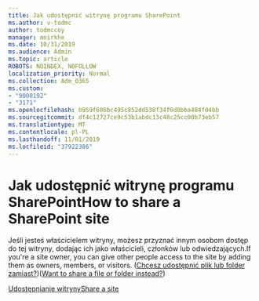 ```yaml
---
title: Jak udostępnić witrynę programu SharePoint
ms.author: v-todmc
author: todmccoy
manager: mnirkhe
ms.date: 10/31/2019
ms.audience: Admin
ms.topic: article
ROBOTS: NOINDEX, NOFOLLOW
localization_priority: Normal
ms.collection: Adm_O365
ms.custom:
- "9000192"
- "3171"
ms.openlocfilehash: b959f686bc495c852dd538f34f6d0bba484f04bb
ms.sourcegitcommit: df4c12727ce9c53b1abdc13c48c25cc00b73eb57
ms.translationtype: MT
ms.contentlocale: pl-PL
ms.lasthandoff: 11/01/2019
ms.locfileid: "37922386"
---
```

# <a name="how-to-share-a-sharepoint-site"></a><span data-ttu-id="f12a7-102">Jak udostępnić witrynę programu SharePoint</span><span class="sxs-lookup"><span data-stu-id="f12a7-102">How to share a SharePoint site</span></span>

<span data-ttu-id="f12a7-103">Jeśli jesteś właścicielem witryny, możesz przyznać innym osobom dostęp do tej witryny, dodając ich jako właścicieli, członków lub odwiedzających.</span><span class="sxs-lookup"><span data-stu-id="f12a7-103">If you're a site owner, you can give other people access to the site by adding them as owners, members, or visitors.</span></span> <span data-ttu-id="f12a7-104">([Chcesz udostępnić plik lub folder zamiast?](https://support.office.com/article/share-sharepoint-files-or-folders-1fe37332-0f9a-4719-970e-d2578da4941c))</span><span class="sxs-lookup"><span data-stu-id="f12a7-104">([Want to share a file or folder instead?](https://support.office.com/article/share-sharepoint-files-or-folders-1fe37332-0f9a-4719-970e-d2578da4941c))</span></span>

[<span data-ttu-id="f12a7-105">Udostępnianie witryny</span><span class="sxs-lookup"><span data-stu-id="f12a7-105">Share a site</span></span>](https://support.office.com/en-us/article/share-a-site-958771a8-d041-4eb8-b51c-afea2eae3658?ui=en-US&rs=en-US&ad=US)